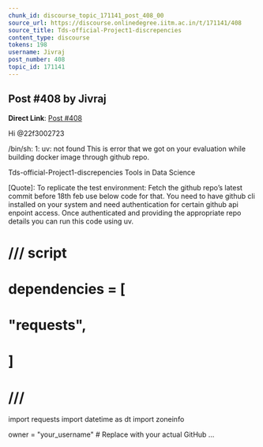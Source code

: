 ```yaml
---
chunk_id: discourse_topic_171141_post_408_00
source_url: https://discourse.onlinedegree.iitm.ac.in/t/171141/408
source_title: Tds-official-Project1-discrepencies
content_type: discourse
tokens: 198
username: Jivraj
post_number: 408
topic_id: 171141
---
```


## Post #408 by Jivraj

**Direct Link**: [Post #408](https://discourse.onlinedegree.iitm.ac.in/t/171141/408)

Hi @22f3002723

/bin/sh: 1: uv: not found 
This is error that we got on your evaluation while building docker image through github repo.

Tds-official-Project1-discrepencies Tools in Data Science
 
 [Quote]: 
 To replicate the test environment: 
Fetch the github repo’s latest commit before 18th feb use below code for that. You need to have github cli installed on your system and need authentication for certain github api enpoint access. Once authenticated and providing the appropriate repo details you can run this code using uv. 
# /// script
# dependencies = [
# "requests",
# ]
# ///

import requests
import datetime as dt
import zoneinfo

owner = "your_username" # Replace with your actual GitHub …
